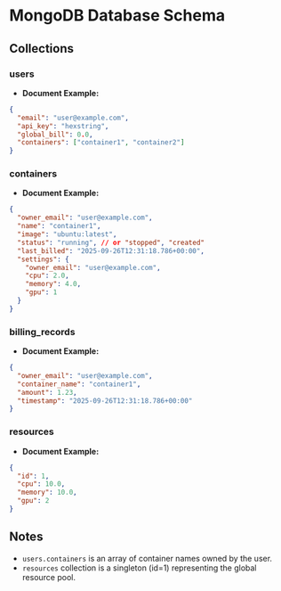 # MongoDB Database Schema

## Collections

### users
- **Document Example:**
```json
{
  "email": "user@example.com",
  "api_key": "hexstring",
  "global_bill": 0.0,
  "containers": ["container1", "container2"]
}
```

### containers
- **Document Example:**
```json
{
  "owner_email": "user@example.com",
  "name": "container1",
  "image": "ubuntu:latest",
  "status": "running", // or "stopped", "created"
  "last_billed": "2025-09-26T12:31:18.786+00:00",
  "settings": {
    "owner_email": "user@example.com",
    "cpu": 2.0,
    "memory": 4.0,
    "gpu": 1
  }
}
```

### billing_records
- **Document Example:**
```json
{
  "owner_email": "user@example.com",
  "container_name": "container1",
  "amount": 1.23,
  "timestamp": "2025-09-26T12:31:18.786+00:00"
}
```

### resources
- **Document Example:**
```json
{
  "id": 1,
  "cpu": 10.0,
  "memory": 10.0,
  "gpu": 2
}
```

## Notes

- `users.containers` is an array of container names owned by the user.
- `resources` collection is a singleton (id=1) representing the global resource pool.

